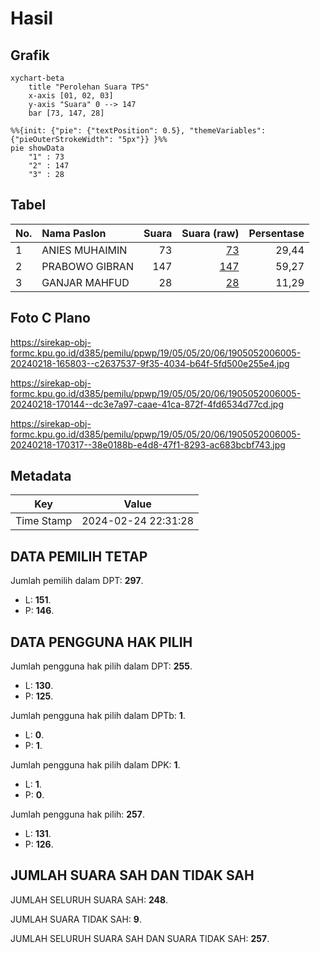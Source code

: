 # Hasil

## Grafik

```mermaid
xychart-beta
    title "Perolehan Suara TPS"
    x-axis [01, 02, 03]
    y-axis "Suara" 0 --> 147
    bar [73, 147, 28]
```

```mermaid
%%{init: {"pie": {"textPosition": 0.5}, "themeVariables": {"pieOuterStrokeWidth": "5px"}} }%%
pie showData
    "1" : 73
    "2" : 147
    "3" : 28
```

## Tabel

| No. | Nama Paslon    | Suara | Suara (raw) | Persentase |
|:--- |:-------------- | -----:| -----------:| ----------:|
| 1   | ANIES MUHAIMIN | 73    | [73][p-1]   | 29,44      |
| 2   | PRABOWO GIBRAN | 147   | [147][p-2]  | 59,27      |
| 3   | GANJAR MAHFUD  | 28    | [28][p-3]   | 11,29      |


[p-1]: https://github.com/gigit-pemilu/pemilu-2024-19-kepulauan-bangka-belitung/blob/main/pilpres/hitung-suara/sub/19-kepulauan-bangka-belitung/sub/05-bangka-barat/sub/05-tempilang/sub/2006-benteng-kota/sub/005-tps/sub/paslon-1.txt
[p-2]: https://github.com/gigit-pemilu/pemilu-2024-19-kepulauan-bangka-belitung/blob/main/pilpres/hitung-suara/sub/19-kepulauan-bangka-belitung/sub/05-bangka-barat/sub/05-tempilang/sub/2006-benteng-kota/sub/005-tps/sub/paslon-2.txt
[p-3]: https://github.com/gigit-pemilu/pemilu-2024-19-kepulauan-bangka-belitung/blob/main/pilpres/hitung-suara/sub/19-kepulauan-bangka-belitung/sub/05-bangka-barat/sub/05-tempilang/sub/2006-benteng-kota/sub/005-tps/sub/paslon-3.txt

## Foto C Plano

https://sirekap-obj-formc.kpu.go.id/d385/pemilu/ppwp/19/05/05/20/06/1905052006005-20240218-165803--c2637537-9f35-4034-b64f-5fd500e255e4.jpg

https://sirekap-obj-formc.kpu.go.id/d385/pemilu/ppwp/19/05/05/20/06/1905052006005-20240218-170144--dc3e7a97-caae-41ca-872f-4fd6534d77cd.jpg

https://sirekap-obj-formc.kpu.go.id/d385/pemilu/ppwp/19/05/05/20/06/1905052006005-20240218-170317--38e0188b-e4d8-47f1-8293-ac683bcbf743.jpg


## Metadata

| Key        | Value               |
| ---------- | ------------------- |
| Time Stamp | 2024-02-24 22:31:28 |


## DATA PEMILIH TETAP

Jumlah pemilih dalam DPT: **297**.
 * L: **151**.
 * P: **146**.

## DATA PENGGUNA HAK PILIH

Jumlah pengguna hak pilih dalam DPT: **255**.
 * L: **130**.
 * P: **125**.

Jumlah pengguna hak pilih dalam DPTb: **1**.
 * L: **0**.
 * P: **1**.

Jumlah pengguna hak pilih dalam DPK: **1**.
 * L: **1**.
 * P: **0**.

Jumlah pengguna hak pilih: **257**.
 * L: **131**.
 * P: **126**.

## JUMLAH SUARA SAH DAN TIDAK SAH

JUMLAH SELURUH SUARA SAH: **248**.

JUMLAH SUARA TIDAK SAH: **9**.

JUMLAH SELURUH SUARA SAH DAN SUARA TIDAK SAH: **257**.


